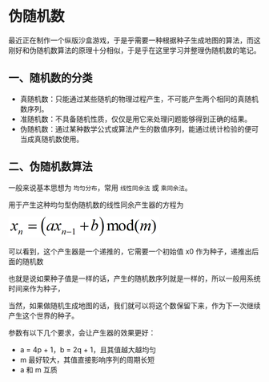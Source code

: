 # 伪随机数

最近正在制作一个纵版沙盒游戏，于是乎需要一种根据种子生成地图的算法，而这刚好和伪随机数算法的原理十分相似，于是乎在这里学习并整理伪随机数的笔记。

## 一、随机数的分类

+ 真随机数：只能通过某些随机的物理过程产生，不可能产生两个相同的真随机数序列。
+ 准随机数：不具备随机性质，仅仅是用它来处理问题能够得到正确的结果。
+ 伪随机数：通过某种数学公式或算法产生的数值序列，能通过统计检验的便可当成真随机数使用。

## 二、伪随机数算法

一般来说基本思想为 `均匀分布`，常用 `线性同余法` 或 `乘同余法`。

用于产生这种均匀型伪随机数的线性同余产生器的方程为

![image_1](image/LinearCongruentialGenerator.png)

可以看到，这个产生器是一个递推的，它需要一个初始值 x0 作为种子，递推出后面的随机数

也就是说如果种子值是一样的话，产生的随机数序列就是一样的，所以一般用系统时间来作为种子，

当然，如果做随机生成地图的话，我们就可以将这个数保留下来，作为下一次继续产生这个世界的种子。

参数有以下几个要求，会让产生器的效果更好：

+ a = 4p + 1，b = 2q + 1，且其值越大越均匀
+ m 最好较大，其值直接影响序列的周期长短
+ a 和 m 互质